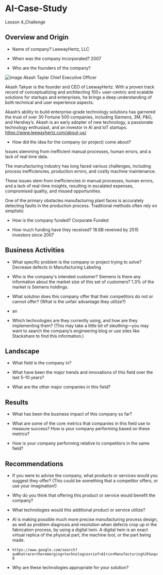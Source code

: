 # AI-Case-Study
Lesson 4_Challenge

## Overview and Origin

* Name of company?  LeewayHertz, LLC 

* When was the company incorporated?
   2007

* Who are the founders of the company?

![image](https://github.com/user-attachments/assets/b49d16b3-26aa-49d2-9fd2-a027758fa9fe) Akash Taylar Chief Executive Officer

Akash Takyar is the founder and CEO of LeewayHertz. With a proven track record of conceptualizing and architecting
100+ user-centric and scalable solutions for startups and enterprises, he brings a deep understanding of both technical and user experience aspects.

Akash’s ability to build enterprise-grade technology solutions has garnered the trust of over 30 Fortune 500 companies, including Siemens, 3M, P&G, and Hershey’s. Akash is an early adopter of new technology, a passionate technology enthusiast, and an investor in AI and IoT startups. https://www.leewayhertz.com/about-us/

* How did the idea for the company (or project) come about?

Issues stemming from inefficient manual processes, human errors, and a lack of real time data.

The manufacturing industry has long faced various challenges, including process inefficiencies, production errors, and costly machine maintenance.

These issues stem from inefficiencies in manual processes, human errors, and a lack of real-time insights, resulting in escalated expenses, compromised quality, and missed opportunities. 

One of the primary obstacles manufacturing plant faces is accurately detecting faults in the production process. Traditional methods often rely on simplistic

* How is the company funded? Corporate Funded
  
* How much funding have they received? 18.6B reveived by 2515 investors since 2007

## Business Activities

* What specific problem is the company or project trying to solve? Decrease defects in Manufacturing Labeling

* Who is the company's intended customer? Siemens Is there any information about the market size of this set of customers? 1.3% of the market is Seimens holdings.

* What solution does this company offer that their competitors do not or cannot offer? (What is the unfair advantage they utilize?)
* an

* Which technologies are they currently using, and how are they implementing them? (This may take a little bit of sleuthing&mdash;you may want to search the company’s engineering blog or use sites like Stackshare to find this information.)

## Landscape

* What field is the company in?

* What have been the major trends and innovations of this field over the last 5&ndash;10 years?

* What are the other major companies in this field?

## Results

* What has been the business impact of this company so far?

* What are some of the core metrics that companies in this field use to measure success? How is your company performing based on these metrics?

* How is your company performing relative to competitors in the same field?

## Recommendations

* If you were to advise the company, what products or services would you suggest they offer? (This could be something that a competitor offers, or use your imagination!)

* Why do you think that offering this product or service would benefit the company?

* What technologies would this additional product or service utilize?
*   AI is making possible much more precise manufacturing process design, as well as problem diagnosis and resolution when defects crop       up in the fabrication process, by using a digital twin. A digital twin is an exact virtual replica of the physical part, the machine      tool, or the part being made.
*     https://www.google.com/search?          q=What+are+the+emerging+technologies+iof+AI+in+Manufacturing%3F&oq=What+are+the+emerging+technologies+iof+AI+in+Manufacturing%3F&gs_lcrp=EgZjaHJvbWUyBggAEEUYOTIJCAEQIRgKGKABMgkIAhAhGAoYoAEyCQgDECEYChigAdIBCTE3Mzg0ajBqN6gCCLACAQ&sourceid=chrome&ie=UTF-8

* Why are these technologies appropriate for your solution?
